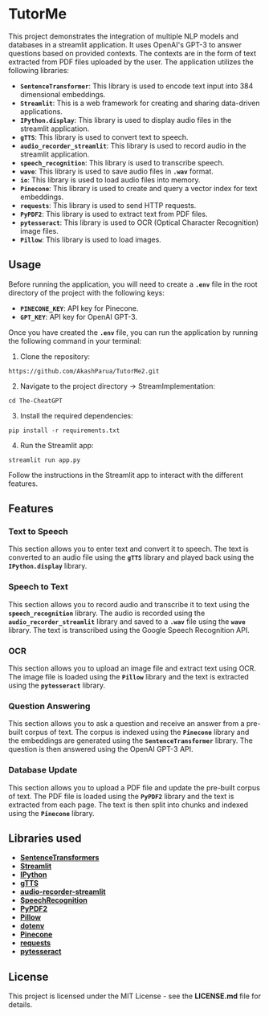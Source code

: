 # **TutorMe**

This project demonstrates the integration of multiple NLP models and databases in a streamlit application. It uses OpenAI's GPT-3 to answer questions based on provided contexts. The contexts are in the form of text extracted from PDF files uploaded by the user. The application utilizes the following libraries:

- **`SentenceTransformer`**: This library is used to encode text input into 384 dimensional embeddings.
- **`Streamlit`**: This is a web framework for creating and sharing data-driven applications.
- **`IPython.display`**: This library is used to display audio files in the streamlit application.
- **`gTTS`**: This library is used to convert text to speech.
- **`audio_recorder_streamlit`**: This library is used to record audio in the streamlit application.
- **`speech_recognition`**: This library is used to transcribe speech.
- **`wave`**: This library is used to save audio files in **`.wav`** format.
- **`io`**: This library is used to load audio files into memory.
- **`Pinecone`**: This library is used to create and query a vector index for text embeddings.
- **`requests`**: This library is used to send HTTP requests.
- **`PyPDF2`**: This library is used to extract text from PDF files.
- **`pytesseract`**: This library is used to OCR (Optical Character Recognition) image files.
- **`Pillow`**: This library is used to load images.

## **Usage**

Before running the application, you will need to create a **`.env`** file in the root directory of the project with the following keys:

- **`PINECONE_KEY`**: API key for Pinecone.
- **`GPT_KEY`**: API key for OpenAI GPT-3.

Once you have created the **`.env`** file, you can run the application by running the following command in your terminal:

1. Clone the repository:

```
https://github.com/AkashParua/TutorMe2.git
```

2. Navigate to the project directory -> StreamImplementation:

```
cd The-CheatGPT
```

3. Install the required dependencies:

```
pip install -r requirements.txt
```

4. Run the Streamlit app:

```
streamlit run app.py
```

Follow the instructions in the Streamlit app to interact with the different features.

## **Features**

### **Text to Speech**

This section allows you to enter text and convert it to speech. The text is converted to an audio file using the **`gTTS`** library and played back using the **`IPython.display`** library.

### **Speech to Text**

This section allows you to record audio and transcribe it to text using the **`speech_recognition`** library. The audio is recorded using the **`audio_recorder_streamlit`** library and saved to a **`.wav`** file using the **`wave`** library. The text is transcribed using the Google Speech Recognition API.

### **OCR**

This section allows you to upload an image file and extract text using OCR. The image file is loaded using the **`Pillow`** library and the text is extracted using the **`pytesseract`** library.

### **Question Answering**

This section allows you to ask a question and receive an answer from a pre-built corpus of text. The corpus is indexed using the **`Pinecone`** library and the embeddings are generated using the **`SentenceTransformer`** library. The question is then answered using the OpenAI GPT-3 API.

### **Database Update**

This section allows you to upload a PDF file and update the pre-built corpus of text. The PDF file is loaded using the **`PyPDF2`** library and the text is extracted from each page. The text is then split into chunks and indexed using the **`Pinecone`** library.

## **Libraries used**

- **[SentenceTransformers](https://github.com/UKPLab/sentence-transformers)**
- **[Streamlit](https://streamlit.io/)**
- **[IPython](https://ipython.org/)**
- **[gTTS](https://gtts.readthedocs.io/en/latest/)**
- **[audio-recorder-streamlit](https://github.com/dvcrn/audio-recorder-streamlit)**
- **[SpeechRecognition](https://github.com/Uberi/speech_recognition)**
- **[PyPDF2](https://github.com/mstamy2/PyPDF2)**
- **[Pillow](https://python-pillow.org/)**
- **[dotenv](https://github.com/theskumar/python-dotenv)**
- **[Pinecone](https://www.pinecone.io/)**
- **[requests](https://requests.readthedocs.io/en/latest/)**
- **[pytesseract](https://github.com/madmaze/pytesseract)**

## **License**

This project is licensed under the MIT License - see the **LICENSE.md** file for details.
